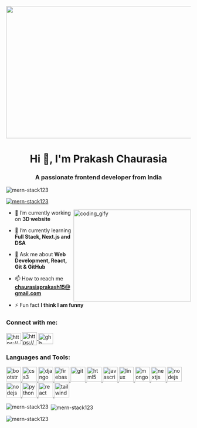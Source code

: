 <img align="center" width="1300" height="360" src="https://mir-s3-cdn-cf.behance.net/project_modules/1400_opt_1/22b22287602523.5dbd29081561d.gif">

<h1 align="center">Hi 👋, I'm Prakash Chaurasia</h1>
<h3 align="center">A passionate frontend developer from India</h3>

<p align="left"> <img src="https://komarev.com/ghpvc/?username=mern-stack123&label=Profile%20views&color=0e75b6&style=flat" alt="mern-stack123" /> </p>
<p align="left"> <a href="https://github.com/ryo-ma/github-profile-trophy"><img src="https://github-profile-trophy.vercel.app/?username=mern-stack123" alt="mern-stack123" /></a> </p>
<img align="right" width=320 height=250 alt="coding_gify" src="https://media4.giphy.com/media/RbDKaczqWovIugyJmW/giphy.gif?cid=ecf05e47vxpozmtfufjsdeqgqagekn2e6lgdot226rt0w8vm&rid=giphy.gif&ct=g">

- 🔭 I’m currently working on **3D website**

- 🌱 I’m currently learning **Full Stack, Next.js and DSA**

- 💬 Ask me about **Web Development, React, Git & GitHub**

- 📫 How to reach me **chaurasiaprakash15@gmail.com**

<!--- 📄 Know about my experiences [https://drive.google.com/file/d/1mI7ik8D58QR3KsmyC5MTPJi8IaFClpOe/view?usp=sharing](https://drive.google.com/file/d/1mI7ik8D58QR3KsmyC5MTPJi8IaFClpOe/view?usp=sharing)-->

- ⚡ Fun fact **I think I am funny**

<h3 align="left">Connect with me:</h3>
<p align="left">
<a href="https://linkedin.com/in/https://www.linkedin.com/in/prakash-chaurasia-nagvanshi-90153413b/" target="blank">
<img align="center" src="https://www.pngall.com/wp-content/uploads/2016/07/Linkedin-Download-PNG.png" alt="https://www.linkedin.com/in/prakash-chaurasia-nagvanshi-90153413b/" height="30" width="40" />
</a>
<a href="https://www.hackerrank.com/https://www.hackerrank.com/prakashvns05" target="blank">
<img align="center" src="https://upload.wikimedia.org/wikipedia/commons/thumb/4/40/HackerRank_Icon-1000px.png/330px-HackerRank_Icon-1000px.png" alt="https://www.hackerrank.com/prakashvns05" height="35" width="40" />
</a>
<!--<a href="https://discord.gg/ghh Prakash#5967" target="blank">
<img align="center" src="https://www.logo.wine/a/logo/GitHub/GitHub-Icon-White-Dark-Background-Logo.wine.svg" alt="ghh Prakash#5967" height="30" width="40" />
</a>-->
<a href="https://github.com/MERN-Stack123" target="blank">
<img align="center" src="https://www.logo.wine/a/logo/GitHub/GitHub-Icon-White-Dark-Background-Logo.wine.svg" alt="ghh Prakash#5967" height="30" width="40" />
</a>
</p>

<h3 align="left">Languages and Tools:</h3>
<p align="left"> 
<!--<a href="https://aws.amazon.com/amplify/" target="_blank" rel="noreferrer">
<img src="https://docs.amplify.aws/assets/logo-dark.svg" alt="amplify" width="40" height="40"/>
</a>-->
<!--<a href="https://babeljs.io/" target="_blank" rel="noreferrer">
<img src="https://www.vectorlogo.zone/logos/babeljs/babeljs-icon.svg" alt="babel" width="40" height="40"/>
</a>-->
<a href="https://getbootstrap.com" target="_blank" rel="noreferrer"> 
<img src="https://getbootstrap.com/docs/5.3/assets/brand/bootstrap-logo-shadow.png" alt="bootstrap" width="40" height="40"/> 
</a> 
<a href="https://www.w3schools.com/css/" target="_blank" rel="noreferrer"> 
<img src="https://upload.wikimedia.org/wikipedia/commons/thumb/6/62/CSS3_logo.svg/512px-CSS3_logo.svg.png?20210705212817" alt="css3" width="40" height="40"/> 
</a> 
<a href="https://www.djangoproject.com/" target="_blank" rel="noreferrer"> 
<img src="https://cdn.worldvectorlogo.com/logos/django.svg" alt="django" width="40" height="40"/> 
</a> 
<a href="https://firebase.google.com/" target="_blank" rel="noreferrer"> 
<img src="https://www.vectorlogo.zone/logos/firebase/firebase-icon.svg" alt="firebase" width="40" height="40"/> 
</a> 
<a href="https://git-scm.com/" target="_blank" rel="noreferrer"> 
<img src="https://www.vectorlogo.zone/logos/git-scm/git-scm-icon.svg" alt="git" width="40" height="40"/> 
</a> 
<a href="https://www.w3.org/html/" target="_blank" rel="noreferrer"> 
<img src="https://icon-library.com/images/html5-icon/html5-icon-13.jpg" alt="html5" width="40" height="40"/> 
</a> 
<a href="https://developer.mozilla.org/en-US/docs/Web/JavaScript" target="_blank" rel="noreferrer"> 
<img src="https://upload.wikimedia.org/wikipedia/commons/3/3b/Javascript_Logo.png" alt="javascript" width="40" height="40"/> 
</a> 
<a href="https://www.kali.org/docs/" target="_blank" rel="noreferrer"> 
<img src="https://w7.pngwing.com/pngs/600/114/png-transparent-dragon-kali-linux-android-linux-logo-silhouette-linux-thumbnail.png" alt="linux" width="40" height="40" /> 
</a> 
<a href="https://www.mongodb.com/" target="_blank" rel="noreferrer"> 
<img src="https://img.icons8.com/color/256/mongodb.png" alt="mongodb" width="40" height="40"/> 
</a> 
<!--<a href="https://www.mysql.com/" target="_blank" rel="noreferrer"> 
<img src="https://www.freepnglogos.com/uploads/logo-mysql-png/logo-mysql-mysql-logo-png-images-are-download-crazypng-21.png" width="40" height="40"/> 
</a> -->
<a href="https://nextjs.org/" target="_blank" rel="noreferrer"> 
<img src="https://res.cloudinary.com/startup-grind/image/upload/c_fill,dpr_2.0,f_auto,g_center,h_1080,q_100,w_1080/v1/gcs/platform-data-dsc/events/nextjs-boilerplate-logo.png" alt="nextjs" width="40" height="40"/> 
</a> 
<a href="https://nodejs.org" target="_blank" rel="noreferrer"> 
<img src="https://cdn-icons-png.flaticon.com/512/919/919825.png" alt="nodejs" width="40" height="40"/> 
</a> 

<a href="https://nodejs.org" target="_blank" rel="noreferrer"> 
<img src="https://encrypted-tbn0.gstatic.com/images?q=tbn:ANd9GcQ18v7qjb95jfqfBueH0PMFkla_3cPQQORDPL_pkACa7Z1IpqKY-8fkvEv75YiV5cwwRXE&usqp=CAU" alt="nodejs" width="40" height="40"/> 
</a> 
<a href="https://www.python.org" target="_blank" rel="noreferrer"> 
<img src="https://brandslogos.com/wp-content/uploads/images/large/python-logo.png" alt="python" width="40" height="40"/> 
</a> <a href="https://reactjs.org/" target="_blank" rel="noreferrer"> 
<img src="https://encrypted-tbn0.gstatic.com/images?q=tbn:ANd9GcTbAmafdPNr9fd0KC0Z98WYEC7Wl1wYlPVf-A&usqp=CAU" alt="react" width="40" height="40"/> 
</a> 
<a href="https://tailwindcss.com/" target="_blank" rel="noreferrer"> 
<img src="https://www.vectorlogo.zone/logos/tailwindcss/tailwindcss-icon.svg" alt="tailwind" width="40" height="40"/> 
</a> 
</p>

<p><img align="left" src="https://github-readme-stats.vercel.app/api/top-langs?username=mern-stack123&show_icons=true&locale=en&layout=compact" alt="mern-stack123" /></p>

<p>&nbsp;<img align="center" src="https://github-readme-stats.vercel.app/api?username=mern-stack123&show_icons=true&locale=en" alt="mern-stack123" /></p>

<p><img align="center" src="https://github-readme-streak-stats.herokuapp.com/?user=mern-stack123&" alt="mern-stack123" /></p>
